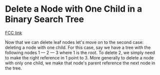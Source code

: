 # Delete a Node with One Child in a Binary Search Tree

[FCC link](https://www.freecodecamp.org/learn/coding-interview-prep/data-structures/delete-a-node-with-one-child-in-a-binary-search-tree)

Now that we can delete leaf nodes let's move on to the second case: deleting a
node with one child. For this case, say we have a tree with the following nodes
1 — 2 — 3 where 1 is the root. To delete 2, we simply need to make the right
reference in 1 point to 3. More generally to delete a node with only one child,
we make that node's parent reference the next node in the tree.
